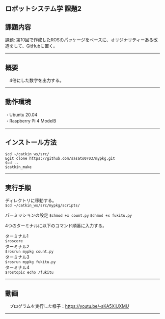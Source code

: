 ロボットシステム学 課題2
---

## 課題内容 
  
 課題: 第10回で作成したROSのパッケージをベースに、オリジナリティーある改造をして、GitHubに置く。
  
---

## 概要

　4倍にした数字を出力する。
 
---

## 動作環境

・Ubuntu 20.04  
・Raspberry Pi 4 ModelB  

---

## インストール方法

`$cd ~/catkin_ws/src/`  
`&git clone https://github.com/sasato0703/mypkg.git`  
`$cd ..`  
`$catkin_make`  

---

## 実行手順

ディレクトリに移動する。  
`$cd ~/catkin_ws/src/mypkg/scripts/`

パーミッションの設定
`$chmod +x count.py`
`$chmod +x fukitu.py`

4つのターミナルに以下のコマンド順番に入力する。  

ターミナル1  
`$roscore`   
ターミナル2  
`$rosrun mypkg count.py`  
ターミナル3  
`$rosrun mypkg fukitu.py`  
ターミナル4  
`$rostopic echo /fukitu`

---

## 動画

　プログラムを実行した様子：https://youtu.be/-sKA5XiUXMU
 
---
